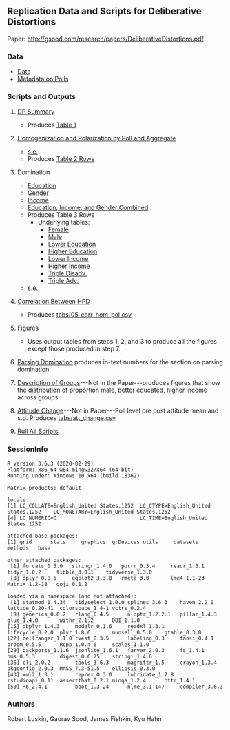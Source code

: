 ## Replication Data and Scripts for Deliberative Distortions

Paper: http://gsood.com/research/papers/DeliberativeDistortions.pdf

### Data

* [Data](data/polardata.csv)
* [Metadata on Polls](data/poll_indices.csv)

### Scripts and Outputs

1. [DP Summary](scripts/01_summary_dp_data_table_1.R)
    * Produces [Table 1](tabs/01_table_1_dp_summary.csv)

2. [Homogenization and Polarization by Poll and Aggregate](scripts/02_hom_pol_table_2_3.R)
    * [s.e.](scripts/05a_hp_se.R)
    * Produces [Table 2 Rows](tabs/02_table_2_hom_pol.csv)

3. Domination
    - [Education](scripts/03a_dom_educ.R)
    - [Gender](scripts/03b_dom_gender.R)
    - [Income](scripts/03c_dom_income.R)
    - [Education, Income, and Gender Combined](scripts/03d_dom_men_income_ed.R)
    * Produces Table 3 Rows
        * Underlying tables: 
            * [Female](tabs/04_table_4a_toward_female.csv)
            * [Male](tabs/04_table_4a_toward_male.csv)
            * [Lower Education](tabs/04_table_4b_toward_lowed.csv)
            * [Higher Education](tabs/04_table_4b_toward_highed.csv)
            * [Lower Income](tabs/04_table_4c_toward_lowinc.csv)
            * [Higher Income](tabs/04_table_4c_toward_highinc.csv)
            * [Triple Disadv.](tabs/04_table_4d_toward_triple.csv)
            * [Triple Adv.](tabs/04_table_4d_toward_triple_disadv.csv)
    * [s.e.](scripts/05b_dom_se.R)

4. [Correlation Between HPD](scripts/04_corr_hpd.R)
    * Produces [tabs/05_corr_hom_pol.csv](tabs/05_corr_hom_pol.csv)

5. [Figures](scripts/06_figs.R)
    - Uses output tables from steps 1, 2, and 3 to produce all the figures except those produced in step 7. 

6. [Parsing Domination](scripts/07_parsing_domination.R) produces in-text numbers for the section on parsing domination.

7. [Description of Groups](scripts/08_appendix_sample_description.R)---Not in the Paper---produces figures that show the distribution of proportion male, better educated, higher income across groups.

8. [Attitude Change](scripts/09_attitude_change.R)---Not in Paper---Poll level pre post attitude mean and s.d. Produces [tabs/att_change.csv](tabs/att_change.csv)

9. [Rull All Scripts](scripts/10_run_all.R)

### SessionInfo

```
R version 3.6.3 (2020-02-29)
Platform: x86_64-w64-mingw32/x64 (64-bit)
Running under: Windows 10 x64 (build 18362)

Matrix products: default

locale:
[1] LC_COLLATE=English_United States.1252  LC_CTYPE=English_United States.1252    LC_MONETARY=English_United States.1252
[4] LC_NUMERIC=C                           LC_TIME=English_United States.1252    

attached base packages:
[1] grid      stats     graphics  grDevices utils     datasets  methods   base     

other attached packages:
 [1] forcats_0.5.0   stringr_1.4.0   purrr_0.3.4     readr_1.3.1     tidyr_1.0.2     tibble_3.0.1    tidyverse_1.3.0
 [8] dplyr_0.8.5     ggplot2_3.3.0   rmeta_3.0       lme4_1.1-23     Matrix_1.2-18   goji_0.1.2     

loaded via a namespace (and not attached):
 [1] statmod_1.4.34   tidyselect_1.0.0 splines_3.6.3    haven_2.2.0      lattice_0.20-41  colorspace_1.4-1 vctrs_0.2.4     
 [8] generics_0.0.2   rlang_0.4.5      nloptr_1.2.2.1   pillar_1.4.3     glue_1.4.0       withr_2.1.2      DBI_1.1.0       
[15] dbplyr_1.4.3     modelr_0.1.6     readxl_1.3.1     lifecycle_0.2.0  plyr_1.8.6       munsell_0.5.0    gtable_0.3.0    
[22] cellranger_1.1.0 rvest_0.3.5      labeling_0.3     fansi_0.4.1      broom_0.5.5      Rcpp_1.0.4.6     scales_1.1.0    
[29] backports_1.1.6  jsonlite_1.6.1   farver_2.0.3     fs_1.4.1         hms_0.5.3        digest_0.6.25    stringi_1.4.6   
[36] cli_2.0.2        tools_3.6.3      magrittr_1.5     crayon_1.3.4     pkgconfig_2.0.3  MASS_7.3-51.5    ellipsis_0.3.0  
[43] xml2_1.3.1       reprex_0.3.0     lubridate_1.7.8  rstudioapi_0.11  assertthat_0.2.1 minqa_1.2.4      httr_1.4.1      
[50] R6_2.4.1         boot_1.3-24      nlme_3.1-147     compiler_3.6.3 
```

### Authors

Robert Luskin, Gaurav Sood, James Fishkin, Kyu Hahn
